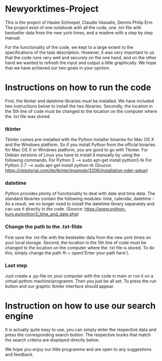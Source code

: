 # Newyorktimes-Project
This is the project of Hauke Schnepel, Claudio Vassallo, Dennis Philip Erni. The project exist of one notebook with all the code, one .txt-file with bestseller data from the new york times, and a readme with a step by step manual.

For the functionality of the code, we kept to a large extent to the specifications of the task description. However, it was very important to us that the code runs very well and securely on the one hand, and on the other hand we wanted to refresh the input and output a little graphically. We hope that we have achieved our two goals in your opinion. 

# Instructions on how to run the code
First, the tkinter and datetime libraries must be installed. We have included two instructions below to install the two libraries. Secondly, the location in the 5th line of code must be changed to the location on the computer where the .txt file was stored. 

### tkinter
Tkinter comes pre-installed with the Python installer binaries for Mac OS X and the Windows platform. 
So if you install Python from the official binaries for Mac OS X or Windows platform, 
you are good to go with Tkinter.
For Debian versions of Linux you have to install it manually by using the following commands.
For Python 3 --> sudo apt-get install python3-tk
For Python 2.7 --> sudo apt-get install python-tk
(Source: https://riptutorial.com/de/tkinter/example/3206/installation-oder-setup)

### datetime
Python provides plenty of functionality to deal with date and time data. The standard libraries contain the following modules: time, calendar, datetime - As a result, we no longer need to install the datetime library separately and can use it directly in the code.
(Source: https://www.python-kurs.eu/python3_time_and_date.php)

### Change the path to the .txt-filde
First save the .txt-file with the bestseller data from the new york times on your local storage. Second, the location in the 5th line of code must be changed to the location on the computer where the .txt file is stored. To do this, simply change the path fh = open('Enter your path here').

### Last step
Just create a .py-file on your computer with the code in main or run it on a virtual python machine/programm. Then you just be all set. To press the run button and our graphic tkinter interface should appear.

# Instruction on how to use our search engine
It is actually quite easy to use, you can simply enter the respective data and press the corresponding search button. The respective books that match the search criteria are displayed directly below.

We hope you enjoy our little programme and are open to any suggestions and feedback.




